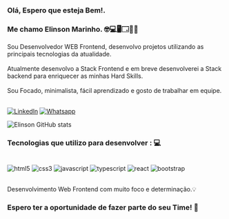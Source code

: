 

### Olá, Espero que esteja Bem!.

### Me chamo Elinson Marinho. 🤓💻🖥️🗔🛫💡

Sou Desenvolvedor WEB Frontend, desenvolvo projetos utilizando as principais tecnologias da atualidade.
<br><br>
Atualmente desenvolvo a Stack Frontend e em breve desenvolverei a Stack backend para enriquecer as minhas Hard Skills.
<br><br>
Sou Focado, minimalista, fácil aprendizado e gosto de trabalhar em equipe.
<br><br>

[![Linkedln](https://img.shields.io/badge/LinkedIn-0077B5?style=for-the-badge&logo=linkedin&logoColor=white)](https://www.linkedin.com/in/elinson-a-marinho-a464387b)
[![Whatsapp](https://img.shields.io/badge/WhatsApp-25D366?style=for-the-badge&logo=whatsapp&logoColor=white)](https://wa.me/message/VJRXNROSSPK7P1)

![Elinson GitHub stats](https://github-readme-stats.vercel.app/api?username=ElinsonMarinho&show_icons=true&theme=dark)

### Tecnologias que utilizo para desenvolver : 💻

<div style="display: inline_block"><br/>
    <img align="center" alt="html5" src="https://img.shields.io/badge/HTML5-E34F26?style=for-the-badge&logo=html5&logoColor=white"/>
    <img align="center" alt="css3" src="https://img.shields.io/badge/CSS3-1572B6?style=for-the-badge&logo=css3&logoColor=white"/>
    <img align="center" alt="javascript" src="https://img.shields.io/badge/JavaScript-F7DF1E?style=for-the-badge&logo=javascript&logoColor=black"/>
    <img align="center" alt="typescript" src="https://img.shields.io/badge/TypeScript-007ACC?style=for-the-badge&logo=typescript&logoColor=white"/>
    <img align="center" alt="react" src="https://img.shields.io/badge/React-20232A?style=for-the-badge&logo=react&logoColor=61DAFB"/>
    <img align="center" alt="bootstrap" src="https://img.shields.io/badge/Bootstrap-563D7C?style=for-the-badge&logo=bootstrap&logoColor=white"/>
</div><br>

Desenvolvimento Web Frontend com muito foco e determinação.💡

### Espero ter a oportunidade de fazer parte do seu Time! 🚀

